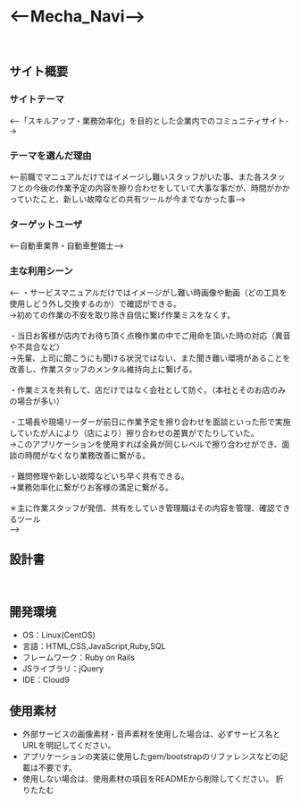 # <--Mecha_Navi-->
​
## サイト概要
### サイトテーマ
<--「スキルアップ・業務効率化」を目的とした企業内でのコミュニティサイト-->
​
### テーマを選んだ理由
<--前職でマニュアルだけではイメージし難いスタッフがいた事、また各スタッフとの今後の作業予定の内容を擦り合わせをしていて大事な事だが、時間がかかっていたこと、新しい故障などの共有ツールが今までなかった事-->
​
### ターゲットユーザ
<--自動車業界・自動車整備士-->
​
### 主な利用シーン
<--
・サービスマニュアルだけではイメージがし難い時画像や動画（どの工具を使用しどう外し交換するのか）で確認ができる。</br>
→初めての作業の不安を取り除き自信に繋げ作業ミスをなくす。</br>
</br>
・当日お客様が店内でお待ち頂く点検作業の中でご用命を頂いた時の対応（異音や不具合など）</br>
→先輩、上司に聞こうにも聞ける状況ではない、また聞き難い環境があることを改善し、作業スタッフのメンタル維持向上に繋げる。</br>
</br>
・作業ミスを共有して、店だけではなく会社として防ぐ。（本社とそのお店のみの場合が多い）</br>
</br>
・工場長や現場リーダーが前日に作業予定を擦り合わせを面談といった形で実施していたが人により（店により）擦り合わせの差異がでたりしていた。</br>
→このアプリケーションを使用すれば全員が同じレベルで擦り合わせができ、面談の時間がなくなり業務改善に繋がる。</br>
</br>
・難問修理や新しい故障などいち早く共有できる。</br>
→業務効率化に繋がりお客様の満足に繋がる。</br>
</br>
＊主に作業スタッフが発信、共有をしていき管理職はその内容を管理、確認できるツール</br>
-->
</br>
## 設計書
<!--テーマを設定・提出する時点では不要です-->
​
## 開発環境
- OS：Linux(CentOS)
- 言語：HTML,CSS,JavaScript,Ruby,SQL
- フレームワーク：Ruby on Rails
- JSライブラリ：jQuery
- IDE：Cloud9
​
## 使用素材
- 外部サービスの画像素材・音声素材を使用した場合は、必ずサービス名とURLを明記してください。
- アプリケーションの実装に使用したgem/bootstrapのリファレンスなどの記載は不要です。
- 使用しない場合は、使用素材の項目をREADMEから削除してください。
折りたたむ